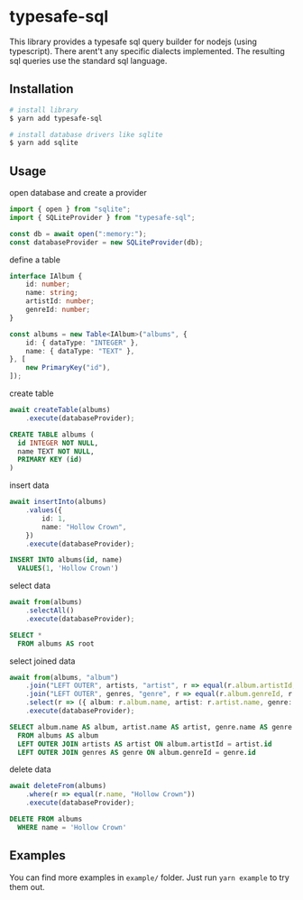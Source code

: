 # typesafe-sql

This library provides a typesafe sql query builder for nodejs (using typescript).
There arent't any specific dialects implemented. The resulting sql queries use the standard sql language.

## Installation
```sh
# install library
$ yarn add typesafe-sql

# install database drivers like sqlite
$ yarn add sqlite
```

## Usage

open database and create a provider
```ts
import { open } from "sqlite";
import { SQLiteProvider } from "typesafe-sql";

const db = await open(":memory:");
const databaseProvider = new SQLiteProvider(db);
```

define a table
```ts
interface IAlbum {
    id: number;
    name: string;
    artistId: number;
    genreId: number;
}

const albums = new Table<IAlbum>("albums", {
    id: { dataType: "INTEGER" },
    name: { dataType: "TEXT" },
}, [
    new PrimaryKey("id"),
]);
```

create table
```ts
await createTable(albums)
    .execute(databaseProvider);
```
```sql
CREATE TABLE albums (
  id INTEGER NOT NULL,
  name TEXT NOT NULL,
  PRIMARY KEY (id)
)
```

insert data
```ts
await insertInto(albums)
    .values({
        id: 1,
        name: "Hollow Crown",
    })
    .execute(databaseProvider);
```
```sql
INSERT INTO albums(id, name)
  VALUES(1, 'Hollow Crown')
```

select data
```ts
await from(albums)
    .selectAll()
    .execute(databaseProvider);
```
```sql
SELECT *
  FROM albums AS root
```

select joined data
```ts
await from(albums, "album")
    .join("LEFT OUTER", artists, "artist", r => equal(r.album.artistId, r.artist.id))
    .join("LEFT OUTER", genres, "genre", r => equal(r.album.genreId, r.genre.id))
    .select(r => ({ album: r.album.name, artist: r.artist.name, genre: r.genre.name }))
    .execute(databaseProvider);
```
```sql
SELECT album.name AS album, artist.name AS artist, genre.name AS genre
  FROM albums AS album
  LEFT OUTER JOIN artists AS artist ON album.artistId = artist.id
  LEFT OUTER JOIN genres AS genre ON album.genreId = genre.id
```

delete data
```ts
await deleteFrom(albums)
    .where(r => equal(r.name, "Hollow Crown"))
    .execute(databaseProvider);
```
```sql
DELETE FROM albums
  WHERE name = 'Hollow Crown'
```

## Examples
You can find more examples in `example/` folder. Just run `yarn example` to try them out.
